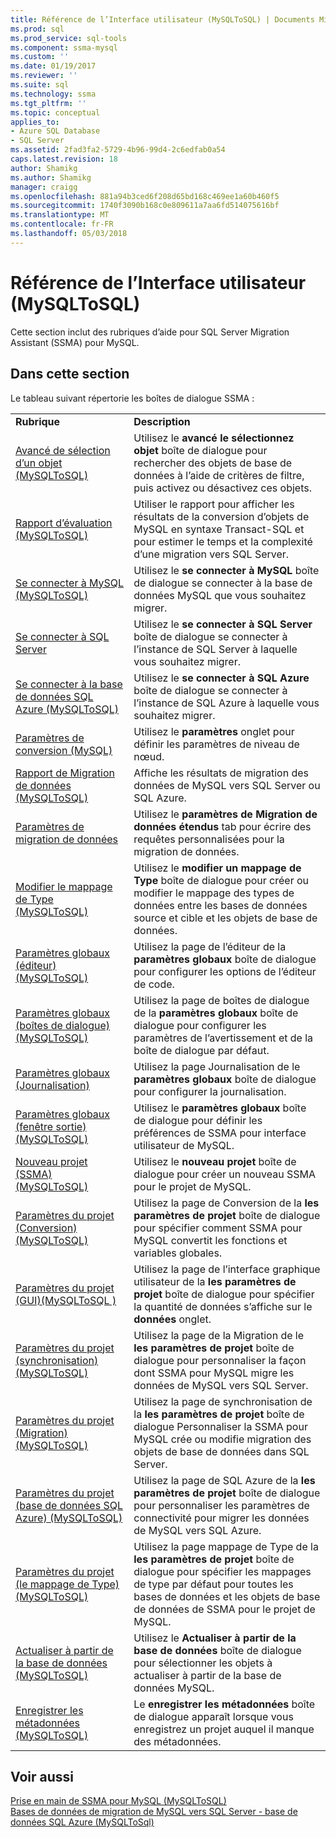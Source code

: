 ```yaml
---
title: Référence de l’Interface utilisateur (MySQLToSQL) | Documents Microsoft
ms.prod: sql
ms.prod_service: sql-tools
ms.component: ssma-mysql
ms.custom: ''
ms.date: 01/19/2017
ms.reviewer: ''
ms.suite: sql
ms.technology: ssma
ms.tgt_pltfrm: ''
ms.topic: conceptual
applies_to:
- Azure SQL Database
- SQL Server
ms.assetid: 2fad3fa2-5729-4b96-99d4-2c6edfab0a54
caps.latest.revision: 18
author: Shamikg
ms.author: Shamikg
manager: craigg
ms.openlocfilehash: 881a94b3ced6f208d65bd168c469ee1a60b460f5
ms.sourcegitcommit: 1740f3090b168c0e809611a7aa6fd514075616bf
ms.translationtype: MT
ms.contentlocale: fr-FR
ms.lasthandoff: 05/03/2018
---
```

# <a name="user-interface-reference-mysqltosql"></a>Référence de l’Interface utilisateur (MySQLToSQL)
Cette section inclut des rubriques d’aide pour SQL Server Migration Assistant (SSMA) pour MySQL.  
  
## <a name="in-this-section"></a>Dans cette section  
Le tableau suivant répertorie les boîtes de dialogue SSMA :  
  
|||  
|-|-|  
|**Rubrique**|**Description**|  
|[Avancé de sélection d’un objet &#40;MySQLToSQL&#41;](../../ssma/mysql/advanced-object-selection-mysqltosql.md)|Utilisez le **avancé le sélectionnez objet** boîte de dialogue pour rechercher des objets de base de données à l’aide de critères de filtre, puis activez ou désactivez ces objets.|  
|[Rapport d’évaluation &#40;MySQLToSQL&#41;](../../ssma/mysql/assessment-report-mysqltosql.md)|Utiliser le rapport pour afficher les résultats de la conversion d’objets de MySQL en syntaxe Transact-SQL et pour estimer le temps et la complexité d’une migration vers SQL Server.|  
|[Se connecter à MySQL &#40;MySQLToSQL&#41;](../../ssma/mysql/connect-to-mysql-mysqltosql.md)|Utilisez le **se connecter à MySQL** boîte de dialogue se connecter à la base de données MySQL que vous souhaitez migrer.|  
|[Se connecter à SQL Server](http://msdn.microsoft.com/en-us/d73abd3a-80df-4293-b973-1723069db049)|Utilisez le **se connecter à SQL Server** boîte de dialogue se connecter à l’instance de SQL Server à laquelle vous souhaitez migrer.|  
|[Se connecter à la base de données SQL Azure &#40;MySQLToSQL&#41;](../../ssma/mysql/connect-to-azure-sql-db-mysqltosql.md)|Utilisez le **se connecter à SQL Azure** boîte de dialogue se connecter à l’instance de SQL Azure à laquelle vous souhaitez migrer.|  
|[Paramètres de conversion (MySQL)](http://msdn.microsoft.com/en-us/f551cf6e-1575-4206-9cca-975b5b43a6b8)|Utilisez le **paramètres** onglet pour définir les paramètres de niveau de nœud.|  
|[Rapport de Migration de données &#40;MySQLToSQL&#41;](../../ssma/mysql/data-migration-report-mysqltosql.md)|Affiche les résultats de migration des données de MySQL vers SQL Server ou SQL Azure.|  
|[Paramètres de migration de données](http://msdn.microsoft.com/en-us/9c396df4-5676-4f32-9c57-70d4f15f9b7a)|Utilisez le **paramètres de Migration de données étendus** tab pour écrire des requêtes personnalisées pour la migration de données.|  
|[Modifier le mappage de Type &#40;MySQLToSQL&#41;](../../ssma/mysql/edit-type-mapping-mysqltosql.md)|Utilisez le **modifier un mappage de Type** boîte de dialogue pour créer ou modifier le mappage des types de données entre les bases de données source et cible et les objets de base de données.|  
|[Paramètres globaux &#40;éditeur&#41; &#40;MySQLToSQL&#41;](../../ssma/mysql/global-settings-editor-mysqltosql.md)|Utilisez la page de l’éditeur de la **paramètres globaux** boîte de dialogue pour configurer les options de l’éditeur de code.|  
|[Paramètres globaux &#40;boîtes de dialogue&#41; &#40;MySQLToSQL&#41;](../../ssma/mysql/global-settings-dialogs-mysqltosql.md)|Utilisez la page de boîtes de dialogue de la **paramètres globaux** boîte de dialogue pour configurer les paramètres de l’avertissement et de la boîte de dialogue par défaut.|  
|[Paramètres globaux (Journalisation)](http://msdn.microsoft.com/en-us/0d033492-5ec3-473a-8de1-821894ec9518)|Utilisez la page Journalisation de le **paramètres globaux** boîte de dialogue pour configurer la journalisation.|  
|[Paramètres globaux &#40;fenêtre sortie&#41; &#40;MySQLToSQL&#41;](../../ssma/mysql/global-settings-output-window-mysqltosql.md)|Utilisez le **paramètres globaux** boîte de dialogue pour définir les préférences de SSMA pour interface utilisateur de MySQL.|  
|[Nouveau projet &#40;SSMA&#41; &#40;MySQLToSQL&#41;](../../ssma/mysql/new-project-ssma-mysqltosql.md)|Utilisez le **nouveau projet** boîte de dialogue pour créer un nouveau SSMA pour le projet de MySQL.|  
|[Paramètres du projet &#40;Conversion&#41; &#40;MySQLToSQL&#41;](../../ssma/mysql/project-settings-conversion-mysqltosql.md)|Utilisez la page de Conversion de la **les paramètres de projet** boîte de dialogue pour spécifier comment SSMA pour MySQL convertit les fonctions et variables globales.|  
|[Paramètres du projet &#40;GUI&#41;&#40;MySQLToSQL  &#41;](../../ssma/mysql/project-settings-gui-mysqltosql.md)|Utilisez la page de l’interface graphique utilisateur de la **les paramètres de projet** boîte de dialogue pour spécifier la quantité de données s’affiche sur le **données** onglet.|  
|[Paramètres du projet &#40;synchronisation&#41; &#40;MySQLToSQL&#41;](../../ssma/mysql/project-settings-synchronization-mysqltosql.md)|Utilisez la page de la Migration de le **les paramètres de projet** boîte de dialogue pour personnaliser la façon dont SSMA pour MySQL migre les données de MySQL vers SQL Server.|  
|[Paramètres du projet &#40;Migration&#41; &#40;MySQLToSQL&#41;](../../ssma/mysql/project-settings-migration-mysqltosql.md)|Utilisez la page de synchronisation de la **les paramètres de projet** boîte de dialogue Personnaliser la SSMA pour MySQL crée ou modifie migration des objets de base de données dans SQL Server.|  
|[Paramètres du projet &#40;base de données SQL Azure&#41; &#40;MySQLToSQL&#41;](../../ssma/mysql/project-settings-azure-sql-db-mysqltosql.md)|Utilisez la page de SQL Azure de la **les paramètres de projet** boîte de dialogue pour personnaliser les paramètres de connectivité pour migrer les données de MySQL vers SQL Azure.|  
|[Paramètres du projet &#40;le mappage de Type&#41; &#40;MySQLToSQL&#41;](../../ssma/mysql/project-settings-type-mapping-mysqltosql.md)|Utilisez la page mappage de Type de la **les paramètres de projet** boîte de dialogue pour spécifier les mappages de type par défaut pour toutes les bases de données et les objets de base de données de SSMA pour le projet de MySQL.|  
|[Actualiser à partir de la base de données &#40;MySQLToSQL&#41;](../../ssma/mysql/refresh-from-database-mysqltosql.md)|Utilisez le **Actualiser à partir de la base de données** boîte de dialogue pour sélectionner les objets à actualiser à partir de la base de données MySQL.|  
|[Enregistrer les métadonnées &#40;MySQLToSQL&#41;](../../ssma/mysql/save-metadata-mysqltosql.md)|Le **enregistrer les métadonnées** boîte de dialogue apparaît lorsque vous enregistrez un projet auquel il manque des métadonnées.|  
  
## <a name="see-also"></a>Voir aussi  
[Prise en main de SSMA pour MySQL &#40;MySQLToSQL&#41;](../../ssma/mysql/getting-started-with-ssma-for-mysql-mysqltosql.md)  
[Bases de données de migration de MySQL vers SQL Server - base de données SQL Azure &#40;MySQLToSql&#41;](../../ssma/mysql/migrating-mysql-databases-to-sql-server-azure-sql-db-mysqltosql.md)  
  
